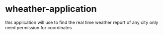 # wheather-application
this application will use to find the real time weather report of any city only need permission for coordinates
